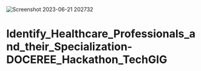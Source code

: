 ![Screenshot 2023-06-21 202732](https://github.com/aniiketbarphe/Identify_Healthcare_Professionals_and_their_Specialization-DOCEREE_Hackathon_TechGIG/assets/84449238/5ff5ea1b-2a44-4955-80b0-dd4253d047a0)

# Identify_Healthcare_Professionals_and_their_Specialization-DOCEREE_Hackathon_TechGIG
